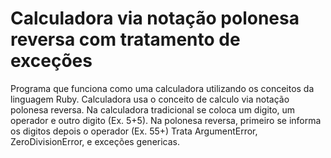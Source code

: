 # Calculadora via notação polonesa reversa com tratamento de exceções
Programa que funciona como uma calculadora utilizando os conceitos da linguagem Ruby. 
Calculadora usa o conceito de calculo via notação polonesa reversa. Na calculadora tradicional se coloca um digito, um operador e outro digito (Ex. 5+5). Na polonesa reversa, primeiro se informa os digitos depois o operador (Ex. 55+) 
Trata ArgumentError, ZeroDivisionError, e exceções genericas.
